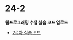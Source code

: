 # 24-2
**웹프로그래밍 수업 실습 코드 업로드**

- [2주차 실습 코드](https://github.com/kwakseobang/24-2-/tree/603f144a653937836332f01fe6a481c2bea24aa8/2week)


